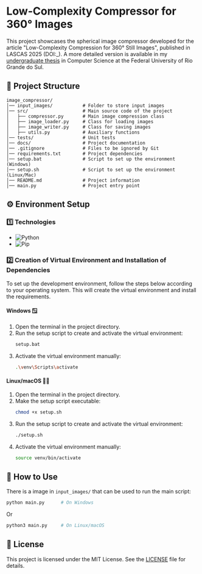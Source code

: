 # Low-Complexity Compressor for 360° Images

This project showcases the spherical image compressor developed for the article "Low-Complexity Compression for 360° Still Images", published in LASCAS 2025 (DOI:_). A more detailed version is available in my [undergraduate thesis](https://lume.ufrgs.br/handle/10183/284279) in Computer Science at the Federal University of Rio Grande do Sul.

## 📁 Project Structure 
	image_compressor/
	│── input_images/			# Folder to store input images  
	│── src/					# Main source code of the project
	│   ├── compressor.py		# Main image compression class  
	│   ├── image_loader.py		# Class for loading images  
	│   ├── image_writer.py		# Class for saving images  
	│   ├── utils.py			# Auxiliary functions  
	│── tests/					# Unit tests
	│── docs/					# Project documentation
	│── .gitignore				# Files to be ignored by Git  
	│── requirements.txt		# Project dependencies  
	│── setup.bat				# Script to set up the environment (Windows) 
	│── setup.sh				# Script to set up the environment (Linux/Mac)  
	│── README.md				# Project information  
	│── main.py					# Project entry point 

## ⚙️ Environment Setup

### 1️⃣ Technologies
* ![Python](https://img.shields.io/badge/Python-3.13.1-blue)
* ![Pip](https://img.shields.io/badge/Pip-25.0.1-orange)


### 2️⃣ Creation of Virtual Environment and Installation of Dependencies


To set up the development environment, follow the steps below according to your operating system. This will create the virtual environment and install the requirements.

#### **Windows** 🪟
1. Open the terminal in the project directory.
2. Run the setup script to create and activate the virtual environment:
   ```bash
   setup.bat
   ```
3. Activate the virtual environment manually:
	```bash
	.\venv\Scripts\activate
	```
#### **Linux/macOS** 🐧🍏
1. Open the terminal in the project directory.
2. Make the setup script executable:
	```bash
	chmod +x setup.sh
	```
3. Run the setup script to create and activate the virtual environment:
	```bash
	./setup.sh
	```
4. Activate the virtual environment manually:
	```bash
	source venv/bin/activate
	```

## 📕 How to Use
There is a image in `input_images/` that can be used to run the main script:
```bash
python main.py		# On Windows
```
Or
```bash
python3 main.py 	# On Linux/macOS
```

## 📜 License
This project is licensed under the MIT License. See the [LICENSE](LICENSE) file for details.
